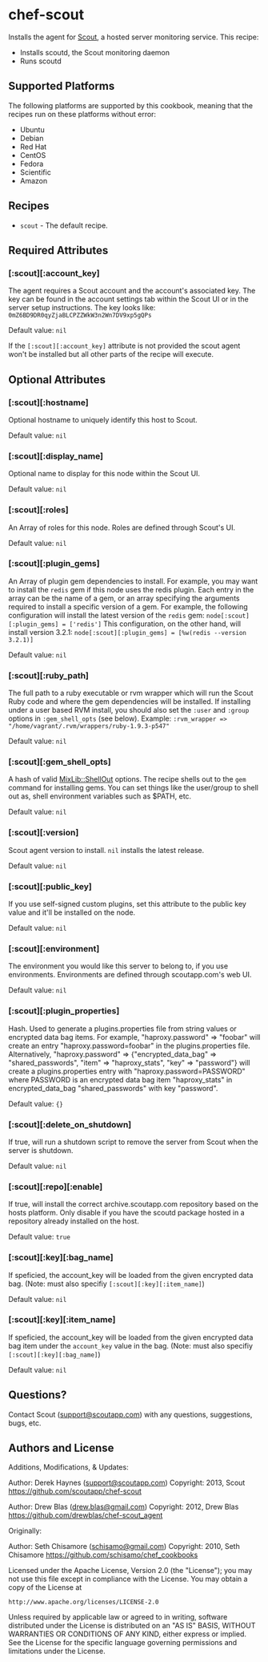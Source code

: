 # chef-scout

Installs the agent for [Scout](http://scoutapp.com), a hosted server monitoring service. This recipe:

* Installs scoutd, the Scout monitoring daemon
* Runs scoutd

## Supported Platforms

The following platforms are supported by this cookbook, meaning that the recipes run on these platforms without error:

* Ubuntu
* Debian
* Red Hat
* CentOS
* Fedora
* Scientific
* Amazon

## Recipes

* `scout` - The default recipe.

## Required Attributes

### [:scout][:account_key]

The agent requires a Scout account and the account's associated key. The key can be found in the account settings tab within the Scout UI or in the server setup instructions. The key looks like: `0mZ6BD9DR0qyZjaBLCPZZWkW3n2Wn7DV9xp5gQPs`

Default value: `nil`

If the `[:scout][:account_key]` attribute is not provided the scout agent won't be installed but all other parts of the recipe will execute.

## Optional Attributes

### [:scout][:hostname]

Optional hostname to uniquely identify this host to Scout.

Default value: `nil`

### [:scout][:display_name]

Optional name to display for this node within the Scout UI.

Default value: `nil`

### [:scout][:roles]

An Array of roles for this node. Roles are defined through Scout's UI.

Default value: `nil`

### [:scout][:plugin_gems]

An Array of plugin gem dependencies to install. For example, you may want to install the `redis` gem if this node uses the redis plugin. Each entry in the array can be the name of a gem, or an array specifying the arguments required to install a specific version of a gem. For example, the following configuration will install the latest version of the `redis` gem: `node[:scout][:plugin_gems] = ['redis']` This configuration, on the other hand, will install version 3.2.1: `node[:scout][:plugin_gems] = [%w(redis --version 3.2.1)]`

Default value: `nil`

### [:scout][:ruby_path]

The full path to a ruby executable or rvm wrapper which will run the Scout Ruby code and where the gem dependencies will be installed. If installing under a user based RVM install, you should also set the `:user` and `:group` options in `:gem_shell_opts` (see below). Example: `:rvm_wrapper => "/home/vagrant/.rvm/wrappers/ruby-1.9.3-p547"`

Default value: `nil`

### [:scout][:gem_shell_opts]

A hash of valid [MixLib::ShellOut](https://github.com/opscode/mixlib-shellout) options. The recipe shells out to the `gem` command for installing gems. You can set things like the user/group to shell out as, shell environment variables such as $PATH, etc.

Default value: `nil`

### [:scout][:version]

Scout agent version to install. `nil` installs the latest release.

Default value: `nil`

### [:scout][:public_key]

If you use self-signed custom plugins, set this attribute to the public key value and it'll be installed on the node.

Default value: `nil`

### [:scout][:environment]

The environment you would like this server to belong to, if you use environments. Environments are defined through scoutapp.com's web UI.

Default value: `nil`

### [:scout][:plugin_properties]

Hash. Used to generate a plugins.properties file from string values or encrypted data bag items. For example, "haproxy.password" => "foobar" will create an entry "haproxy.password=foobar" in the plugins.properties file. Alternatively, "haproxy.password" => {"encrypted_data_bag" => "shared_passwords", "item" => "haproxy_stats", "key" => "password"} will create a plugins.properties entry with "haproxy.password=PASSWORD" where PASSWORD is an encrypted data bag item "haproxy_stats" in encrypted_data_bag "shared_passwords" with key "password".

Default value: `{}`

### [:scout][:delete_on_shutdown]

If true, will run a shutdown script to remove the server from Scout when the server is shutdown.

Default value: `nil`

### [:scout][:repo][:enable]

If true, will install the correct archive.scoutapp.com repository based on the hosts platform.  Only disable if you have the scoutd package hosted in a repository already installed on the host.

Default value: `true`

### [:scout][:key][:bag_name]

If speficied, the account_key will be loaded from the given encrypted data bag. (Note: must also specifiy `[:scout][:key][:item_name]`)

Default value: `nil`

### [:scout][:key][:item_name]

If speficied, the account_key will be loaded from the given encrypted data bag item under the `account_key` value in the bag. (Note: must also specifiy `[:scout][:key][:bag_name]`)

Default value: `nil`

## Questions?

Contact Scout (<support@scoutapp.com>) with any questions, suggestions, bugs, etc.

## Authors and License

Additions, Modifications, & Updates:

Author: Derek Haynes (<support@scoutapp.com>)
Copyright: 2013, Scout
https://github.com/scoutapp/chef-scout

Author: Drew Blas (<drew.blas@gmail.com>)
Copyright: 2012, Drew Blas
https://github.com/drewblas/chef-scout_agent

Originally:

Author: Seth Chisamore (<schisamo@gmail.com>)
Copyright: 2010, Seth Chisamore
https://github.com/schisamo/chef_cookbooks

Licensed under the Apache License, Version 2.0 (the "License");
you may not use this file except in compliance with the License.
You may obtain a copy of the License at

    http://www.apache.org/licenses/LICENSE-2.0

Unless required by applicable law or agreed to in writing, software
distributed under the License is distributed on an "AS IS" BASIS,
WITHOUT WARRANTIES OR CONDITIONS OF ANY KIND, either express or implied.
See the License for the specific language governing permissions and
limitations under the License.
